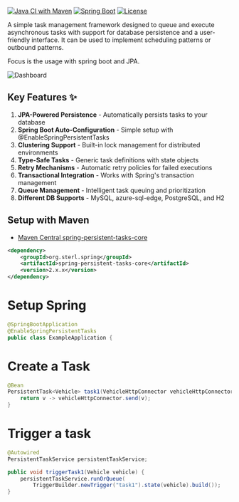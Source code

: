 [![Java CI with Maven](https://github.com/sterlp/spring-persistent-tasks/actions/workflows/build.yml/badge.svg)](https://github.com/sterlp/spring-persistent-tasks/actions/workflows/build.yml)
[![Spring Boot](https://img.shields.io/badge/Spring%20Boot-3.x-brightgreen.svg)](https://spring.io/projects/spring-boot)
[![License](https://img.shields.io/badge/license-MIT-blue.svg)](LICENSE)

A simple task management framework designed to queue and execute asynchronous tasks with support for database persistence and a user-friendly interface. It can be used to implement scheduling patterns or outbound patterns.

Focus is the usage with spring boot and JPA.

![Dashboard](/assets/dashboard.png)

## Key Features ✨

1. **JPA-Powered Persistence** - Automatically persists tasks to your database
1. **Spring Boot Auto-Configuration** - Simple setup with @EnableSpringPersistentTasks
1. **Clustering Support** - Built-in lock management for distributed environments
1. **Type-Safe Tasks** - Generic task definitions with state objects
1. **Retry Mechanisms** - Automatic retry policies for failed executions
1. **Transactional Integration** - Works with Spring's transaction management
1. **Queue Management** - Intelligent task queuing and prioritization
1. **Different DB Supports** - MySQL, azure-sql-edge, PostgreSQL, and H2

## Setup with Maven

-   [Maven Central spring-persistent-tasks-core](https://central.sonatype.com/artifact/org.sterl.spring/spring-persistent-tasks-core/versions)

```xml
<dependency>
    <groupId>org.sterl.spring</groupId>
    <artifactId>spring-persistent-tasks-core</artifactId>
    <version>2.x.x</version>
</dependency>
```

# Setup Spring

```java
@SpringBootApplication
@EnableSpringPersistentTasks
public class ExampleApplication {
```

# Create a Task

```java
@Bean
PersistentTask<Vehicle> task1(VehicleHttpConnector vehicleHttpConnector) {
    return v -> vehicleHttpConnector.send(v);
}
```

# Trigger a task

```java
@Autowired
PersistentTaskService persistentTaskService;

public void triggerTask1(Vehicle vehicle) {
    persistentTaskService.runOrQueue(
        TriggerBuilder.newTrigger("task1").state(vehicle).build());
}
```
